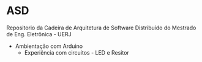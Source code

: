 # ASD
Repositorio da Cadeira de Arquitetura de Software Distribuído do Mestrado de Eng. Eletrônica - UERJ
* Ambientação com Arduino
  * Experiência com circuitos - LED e Resitor
  

<!--
By Alisson Cavalcante e Silva
22/08/2018
-->
